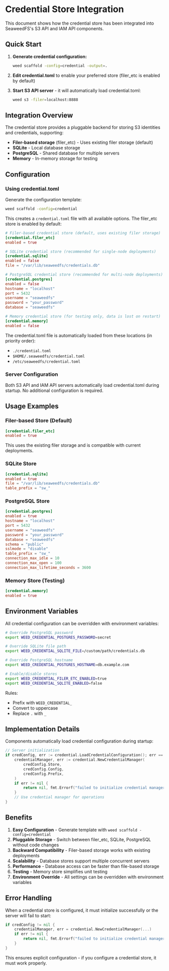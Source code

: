 # Credential Store Integration

This document shows how the credential store has been integrated into SeaweedFS's S3 API and IAM API components.

## Quick Start

1. **Generate credential configuration:**
   ```bash
   weed scaffold -config=credential -output=.
   ```

2. **Edit credential.toml** to enable your preferred store (filer_etc is enabled by default)

3. **Start S3 API server** - it will automatically load credential.toml:
   ```bash
   weed s3 -filer=localhost:8888
   ```

## Integration Overview

The credential store provides a pluggable backend for storing S3 identities and credentials, supporting:
- **Filer-based storage** (filer_etc) - Uses existing filer storage (default)
- **SQLite** - Local database storage
- **PostgreSQL** - Shared database for multiple servers
- **Memory** - In-memory storage for testing

## Configuration

### Using credential.toml

Generate the configuration template:
```bash
weed scaffold -config=credential
```

This creates a `credential.toml` file with all available options. The filer_etc store is enabled by default:

```toml
# Filer-based credential store (default, uses existing filer storage)
[credential.filer_etc]
enabled = true

# SQLite credential store (recommended for single-node deployments)
[credential.sqlite]
enabled = false
file = "/var/lib/seaweedfs/credentials.db"

# PostgreSQL credential store (recommended for multi-node deployments)
[credential.postgres]
enabled = false
hostname = "localhost"
port = 5432
username = "seaweedfs"
password = "your_password"
database = "seaweedfs"

# Memory credential store (for testing only, data is lost on restart)
[credential.memory]
enabled = false
```

The credential.toml file is automatically loaded from these locations (in priority order):
- `./credential.toml`
- `$HOME/.seaweedfs/credential.toml`
- `/etc/seaweedfs/credential.toml`

### Server Configuration

Both S3 API and IAM API servers automatically load credential.toml during startup. No additional configuration is required.

## Usage Examples

### Filer-based Store (Default)

```toml
[credential.filer_etc]
enabled = true
```

This uses the existing filer storage and is compatible with current deployments.

### SQLite Store

```toml
[credential.sqlite]
enabled = true
file = "/var/lib/seaweedfs/credentials.db"
table_prefix = "sw_"
```

### PostgreSQL Store

```toml
[credential.postgres]
enabled = true
hostname = "localhost"
port = 5432
username = "seaweedfs"
password = "your_password"
database = "seaweedfs"
schema = "public"
sslmode = "disable"
table_prefix = "sw_"
connection_max_idle = 10
connection_max_open = 100
connection_max_lifetime_seconds = 3600
```

### Memory Store (Testing)

```toml
[credential.memory]
enabled = true
```

## Environment Variables

All credential configuration can be overridden with environment variables:

```bash
# Override PostgreSQL password
export WEED_CREDENTIAL_POSTGRES_PASSWORD=secret

# Override SQLite file path
export WEED_CREDENTIAL_SQLITE_FILE=/custom/path/credentials.db

# Override PostgreSQL hostname
export WEED_CREDENTIAL_POSTGRES_HOSTNAME=db.example.com

# Enable/disable stores
export WEED_CREDENTIAL_FILER_ETC_ENABLED=true
export WEED_CREDENTIAL_SQLITE_ENABLED=false
```

Rules:
- Prefix with `WEED_CREDENTIAL_`
- Convert to uppercase
- Replace `.` with `_`

## Implementation Details

Components automatically load credential configuration during startup:

```go
// Server initialization
if credConfig, err := credential.LoadCredentialConfiguration(); err == nil && credConfig != nil {
    credentialManager, err := credential.NewCredentialManager(
        credConfig.Store,
        credConfig.Config,
        credConfig.Prefix,
    )
    if err != nil {
        return nil, fmt.Errorf("failed to initialize credential manager: %v", err)
    }
    // Use credential manager for operations
}
```

## Benefits

1. **Easy Configuration** - Generate template with `weed scaffold -config=credential`
2. **Pluggable Storage** - Switch between filer_etc, SQLite, PostgreSQL without code changes
3. **Backward Compatibility** - Filer-based storage works with existing deployments
4. **Scalability** - Database stores support multiple concurrent servers
5. **Performance** - Database access can be faster than file-based storage
6. **Testing** - Memory store simplifies unit testing
7. **Environment Override** - All settings can be overridden with environment variables

## Error Handling

When a credential store is configured, it must initialize successfully or the server will fail to start:

```go
if credConfig != nil {
    credentialManager, err = credential.NewCredentialManager(...)
    if err != nil {
        return nil, fmt.Errorf("failed to initialize credential manager: %v", err)
    }
}
```

This ensures explicit configuration - if you configure a credential store, it must work properly. 